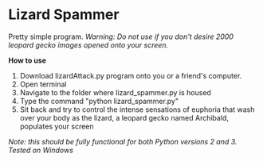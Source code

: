 # Lizard Spammer
Pretty simple program. 
*Warning: Do not use if you don't desire 2000 leopard gecko images opened onto your screen.*


**How to use**
1. Download lizardAttack.py program onto you or a friend's computer.
1. Open terminal
1. Navigate to the folder where lizard_spammer.py is housed
1. Type the command "python lizard_spammer.py"
1. Sit back and try to control the intense sensations of euphoria that wash over your body as the lizard, a leopard gecko named Archibald, populates your screen

*Note: this should be fully functional for both Python versions 2 and 3. Tested on Windows*

